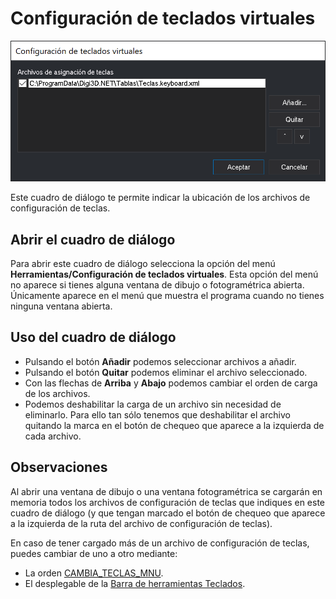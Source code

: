 # Configuración de teclados virtuales

![Cuadro de dialogo Configuraci&#xF3;n de teclados virtuales](../../../.gitbook/assets/configuraciontecladosvirtuales.png)

Este cuadro de diálogo te permite indicar la ubicación de los archivos de configuración de teclas.

## Abrir el cuadro de diálogo

Para abrir este cuadro de diálogo selecciona la opción del menú **Herramientas/Configuración de teclados virtuales**. Esta opción del menú no aparece si tienes alguna ventana de dibujo o fotogramétrica abierta. Únicamente aparece en el menú que muestra el programa cuando no tienes ninguna ventana abierta.

## Uso del cuadro de diálogo

* Pulsando el botón **Añadir** podemos seleccionar archivos a añadir.
* Pulsando el botón **Quitar** podemos eliminar el archivo seleccionado.
* Con las flechas de **Arriba** y **Abajo** podemos cambiar el orden de carga de los archivos.
* Podemos deshabilitar la carga de un archivo sin necesidad de eliminarlo. Para ello tan sólo tenemos que deshabilitar el archivo quitando la marca en el botón de chequeo que aparece a la izquierda de cada archivo.

## Observaciones

Al abrir una ventana de dibujo o una ventana fotogramétrica se cargarán en memoria todos los archivos de configuración de teclas que indiques en este cuadro de diálogo \(y que tengan marcado el botón de chequeo que aparece a la izquierda de la ruta del archivo de configuración de teclas\).

En caso de tener cargado más de un archivo de configuración de teclas, puedes cambiar de uno a otro mediante:

* La orden [CAMBIA\_TECLAS\_MNU](../ventana-de-dibujo/ordenes/c/cambia-teclas-mnu.md).
* El desplegable de la [Barra de herramientas Teclados](../barras-de-herramientas/teclados.md).



